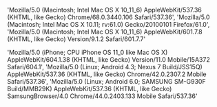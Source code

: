 'Mozilla/5.0 (Macintosh; Intel Mac OS X 10_11_6) AppleWebKit/537.36 (KHTML, like Gecko) Chrome/68.0.3440.106 Safari/537.36',
		'Mozilla/5.0 (Macintosh; Intel Mac OS X 10.11; rv:61.0) Gecko/20100101 Firefox/61.0',
		'Mozilla/5.0 (Macintosh; Intel Mac OS X 10_11_6) AppleWebKit/601.7.8 (KHTML, like Gecko) Version/9.1.2 Safari/601.7.7'

'Mozilla/5.0 (iPhone; CPU iPhone OS 11_0 like Mac OS X) AppleWebKit/604.1.38 (KHTML, like Gecko) Version/11.0 Mobile/15A372 Safari/604.1',
		'Mozilla/5.0 (Linux; Android 4.3; Nexus 7 Build/JSS15Q) AppleWebKit/537.36 (KHTML, like Gecko) Chrome/42.0.2307.2 Mobile Safari/537.36',
		'Mozilla/5.0 (Linux; Android 6.0; SAMSUNG SM-G930F Build/MMB29K) AppleWebKit/537.36 (KHTML, like Gecko) SamsungBrowser/4.0 Chrome/44.0.2403.133 Mobile Safari/537.36'